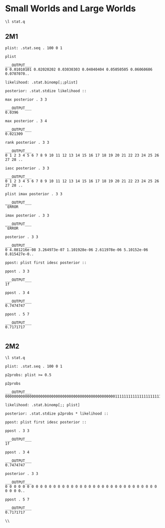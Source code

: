 # Small Worlds and Large Worlds

```
\l stat.q

```
## 2M1

```
plist: .stat.seq . 100 0 1

```
```
plist

___OUTPUT___
0 0.01010101 0.02020202 0.03030303 0.04040404 0.05050505 0.06060606 0.0707070..

```
```
likelihood: .stat.binomp[;;plist]

```
```
posterior: .stat.stdize likelihood ::

```
```
max posterior . 3 3

___OUTPUT___
0.0396

```
```
max posterior . 3 4

___OUTPUT___
0.021309

```
```
rank posterior . 3 3

___OUTPUT___
0 1 2 3 4 5 6 7 8 9 10 11 12 13 14 15 16 17 18 19 20 21 22 23 24 25 26 27 28 ..

```
```
iasc posterior . 3 3

___OUTPUT___
0 1 2 3 4 5 6 7 8 9 10 11 12 13 14 15 16 17 18 19 20 21 22 23 24 25 26 27 28 ..

```
```
plist imax posterior . 3 3

___OUTPUT___
`ERROR

```
```
imax posterior . 3 3

___OUTPUT___
`ERROR

```
```
posterior . 3 3

___OUTPUT___
0 4.081216e-08 3.264973e-07 1.101928e-06 2.611978e-06 5.10152e-06 8.815427e-0..

```
```
ppost: plist first idesc posterior ::

```
```
ppost . 3 3

___OUTPUT___
1f

```
```
ppost . 3 4

___OUTPUT___
0.7474747

```
```
ppost . 5 7

___OUTPUT___
0.7171717

```
```
```

## 2M2

```
\l stat.q

```
```
plist: .stat.seq . 100 0 1

```
```
p2probs: plist >= 0.5

```
```
p2probs

___OUTPUT___
00000000000000000000000000000000000000000000000000111111111111111111111111111..

```
```
likelihood: .stat.binomp[;; plist]

```
```
posterior: .stat.stdize p2probs * likelihood ::

```
```
ppost: plist first idesc posterior ::

```
```
ppost . 3 3

___OUTPUT___
1f

```
```
ppost . 3 4

___OUTPUT___
0.7474747

```
```
posterior . 3 3

___OUTPUT___
0 0 0 0 0 0 0 0 0 0 0 0 0 0 0 0 0 0 0 0 0 0 0 0 0 0 0 0 0 0 0 0 0 0 0 0 0 0 0..

```
```
ppost . 5 7

___OUTPUT___
0.7171717

```
```
\\


